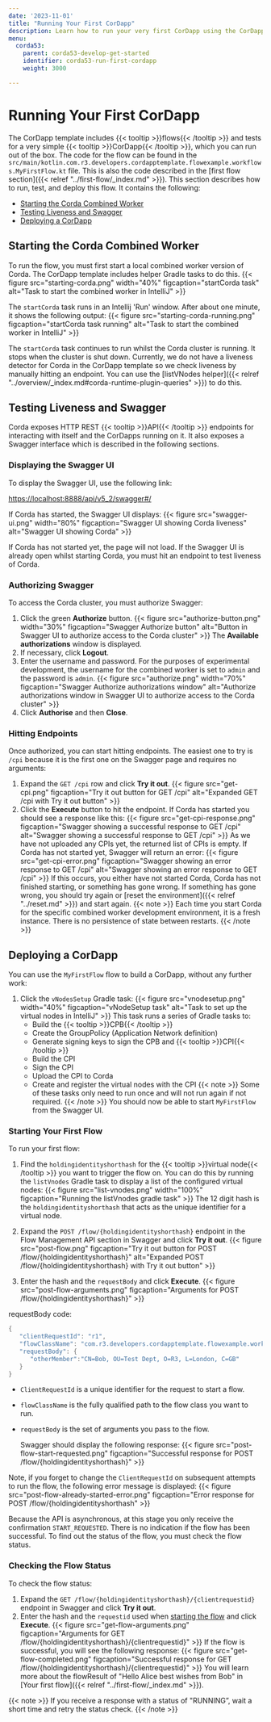 ```yaml
---
date: '2023-11-01'
title: "Running Your First CorDapp"
description: Learn how to run your very first CorDapp using the CorDapp template.
menu:
  corda53:
    parent: corda53-develop-get-started
    identifier: corda53-run-first-cordapp
    weight: 3000

---
```

# Running Your First CorDapp

The CorDapp template includes {{< tooltip >}}flows{{< /tooltip >}} and tests for a very simple {{< tooltip >}}CorDapp{{< /tooltip >}}, which you can run out of the box. The code for the flow can be found in the `src/main/kotlin.com.r3.developers.cordapptemplate.flowexample.workflows.MyFirstFlow.kt` file. This is also the code described in the [first flow section]({{< relref "../first-flow/_index.md" >}}). This section describes how to run, test, and deploy this flow. It contains the following:

* [Starting the Corda Combined Worker](#starting-the-corda-combined-worker)
* [Testing Liveness and Swagger](#testing-liveness-and-swagger)
* [Deploying a CorDapp](#deploying-a-cordapp)

## Starting the Corda Combined Worker

To run the flow, you must first start a local combined worker version of Corda. The CorDapp template includes helper Gradle tasks to do this.
{{< figure src="starting-corda.png" width="40%" figcaption="startCorda task" alt="Task to start the combined worker in IntelliJ" >}}

The `startCorda` task runs in an Intellij 'Run' window. After about one minute, it shows the following output:
{{< figure src="starting-corda-running.png" figcaption="startCorda task running" alt="Task to start the combined worker in IntelliJ" >}}

The `startCorda` task continues to run whilst the Corda cluster is running. It stops when the cluster is shut down.
Currently, we do not have a liveness detector for Corda in the CorDapp template so we check liveness by manually hitting an endpoint. You can use the [listVNodes helper]({{< relref "../overview/_index.md#corda-runtime-plugin-queries" >}}) to do this.

## Testing Liveness and Swagger

Corda exposes HTTP REST {{< tooltip >}}API{{< /tooltip >}} endpoints for interacting with itself and the CorDapps running on it. It also exposes a Swagger interface which is described in the following sections.

### Displaying the Swagger UI

To display the Swagger UI, use the following link:

[https://localhost:8888/api/v5_2/swagger#/](https://localhost:8888/api/v5_2/swagger#/)

If Corda has started, the Swagger UI displays:
{{< figure src="swagger-ui.png" width="80%" figcaption="Swagger UI showing Corda liveness" alt="Swagger UI showing Corda" >}}

If Corda has not started yet, the page will not load.
If the Swagger UI is already open whilst starting Corda, you must hit an endpoint to test liveness of Corda.

### Authorizing Swagger

To access the Corda cluster, you must authorize Swagger:

1. Click the green **Authorize** button.
{{< figure src="authorize-button.png" width="30%" figcaption="Swagger Authorize button" alt="Button in Swagger UI to authorize access to the Corda cluster" >}}
   The **Available authorizations** window is displayed.
2. If necessary, click **Logout**.
3. Enter the username and password. For the purposes of experimental development, the username for the combined worker is set to  `admin` and the password is `admin`.
{{< figure src="authorize.png" width="70%" figcaption="Swagger Authorize authorizations window" alt="Authorize authorizations window in Swagger UI to authorize access to the Corda cluster" >}}
4. Click **Authorise** and then **Close**.

### Hitting Endpoints

Once authorized, you can start hitting endpoints. The easiest one to try is `/cpi` because it is the first one on the Swagger page and requires no arguments:

1. Expand the `GET /cpi` row and click **Try it out**.
{{< figure src="get-cpi.png" figcaption="Try it out button for GET /cpi" alt="Expanded GET /cpi with Try it out button" >}}
2. Click the **Execute** button to hit the endpoint.
   If Corda has started you should see a response like this:
   {{< figure src="get-cpi-response.png" figcaption="Swagger showing a successful response to GET /cpi" alt="Swagger showing a successful response to GET /cpi" >}}
   As we have not uploaded any CPIs yet, the returned list of CPIs is empty.
   If Corda has not started yet, Swagger will return an error:
   {{< figure src="get-cpi-error.png" figcaption="Swagger showing an error response to GET /cpi" alt="Swagger showing an error response to GET /cpi" >}}
   If this occurs, you either have not started Corda, Corda has not finished starting, or something has gone wrong. If something has gone wrong, you should try again or [reset the environment]({{< relref "../reset.md" >}}) and start again.
   {{< note >}}
   Each time you start Corda for the specific combined worker development environment, it is a fresh instance. There is no persistence of state between restarts.
   {{< /note >}}

## Deploying a CorDapp

You can use the `MyFirstFlow` flow to build a CorDapp, without any further work:

1. Click the `vNodesSetup` Gradle task:
{{< figure src="vnodesetup.png" width="40%" figcaption="vNodeSetup task" alt="Task to set up the virtual nodes in IntelliJ" >}}
   This task runs a series of Gradle tasks to:
   * Build the {{< tooltip >}}CPB{{< /tooltip >}}
   * Create the GroupPolicy (Application Network definition)
   * Generate signing keys to sign the CPB and {{< tooltip >}}CPI{{< /tooltip >}}
   * Build the CPI
   * Sign the CPI
   * Upload the CPI to Corda
   * Create and register the virtual nodes with the CPI
   {{< note >}}
   Some of these tasks only need to run once and will not run again if not required.
   {{< /note >}}
    You should now be able to start `MyFirstFlow` from the Swagger UI.

### Starting Your First Flow

To run your first flow:

1. Find the `holdingidentityshorthash` for the {{< tooltip >}}virtual node{{< /tooltip >}} you want to trigger the flow on. You can do this by running the `listVnodes` Gradle task to display a list of the configured virtual nodes:
   {{< figure src="list-vnodes.png" width="100%" figcaption="Running the listVnodes gradle task" >}}
   The 12 digit hash is the `holdingidentityshorthash` that acts as the unique identifier for a virtual node.

2. Expand the `POST /flow/{holdingidentityshorthash}` endpoint in the Flow Management API section in Swagger and click **Try it out**.
{{< figure src="post-flow.png" figcaption="Try it out button for POST /flow/{holdingidentityshorthash}" alt="Expanded POST /flow/{holdingidentityshorthash} with Try it out button" >}}
3. Enter the hash and the `requestBody` and click **Execute**.
{{< figure src="post-flow-arguments.png" figcaption="Arguments for POST /flow/{holdingidentityshorthash}" >}}

requestBody code:
```kotlin
{
   "clientRequestId": "r1",
   "flowClassName": "com.r3.developers.cordapptemplate.flowexample.workflows.MyFirstFlow",
   "requestBody": {
      "otherMember":"CN=Bob, OU=Test Dept, O=R3, L=London, C=GB"
   }
}
```

* `ClientRequestId` is a unique identifier for the request to start a flow.
* `flowClassName` is the fully qualified path to the flow class you want to run.
* `requestBody` is the set of arguments you pass to the flow.

   Swagger should display the following response:
   {{< figure src="post-flow-start-requested.png" figcaption="Successful response for POST /flow/{holdingidentityshorthash}" >}}

Note, if you forget to change the `ClientRequestId` on subsequent attempts to run the flow, the following error message is displayed:
{{< figure src="post-flow-already-started-error.png" figcaption="Error response for POST /flow/{holdingidentityshorthash" >}}

Because the API is asynchronous, at this stage you only receive the confirmation `START_REQUESTED`. There is no indication if the flow has been successful. To find out the status of the flow, you must check the flow status.

### Checking the Flow Status

To check the flow status:

1. Expand the `GET /flow/{holdingidentityshorthash}/{clientrequestid}` endpoint in Swagger and click **Try it out**.
2. Enter the hash and the `requestid` used when [starting the flow](#starting-your-first-flow) and click **Execute**.
{{< figure src="get-flow-arguments.png" figcaption="Arguments for GET /flow/{holdingidentityshorthash}/{clientrequestid}" >}}
   If the flow is successful, you will see the following response:
{{< figure src="get-flow-completed.png" figcaption="Successful response for GET /flow/{holdingidentityshorthash}/{clientrequestid}" >}}
   You will learn more about the flowResult of "Hello Alice best wishes from Bob" in [Your first flow]({{< relref "../first-flow/_index.md" >}}).

{{< note >}}
If you receive a response with a status of "RUNNING”, wait a short time and retry the status check.
{{< /note >}}
